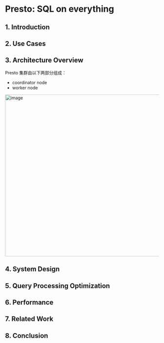 # Presto: SQL on everything

## 1. Introduction
## 2. Use Cases
## 3. Architecture Overview
Presto 集群由以下两部分组成：
* coordinator node
* worker node
<img width="529" alt="image" src="https://user-images.githubusercontent.com/54345716/236815277-4982237f-3854-40e7-a601-f7e2f5360646.png">

## 4. System Design
## 5. Query Processing Optimization
## 6. Performance
## 7. Related Work
## 8. Conclusion
